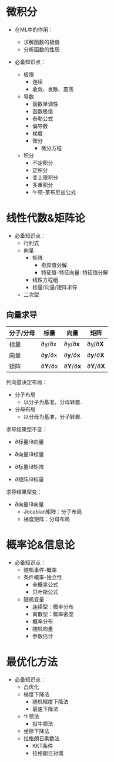 # 微积分
- 在ML中的作用：
    - 求解函数的极值
    - 分析函数的性质

- 必备知识点：
    - 极限
        - 连续
        - 收敛、发散、震荡
    - 导数
        - 函数单调性
        - 函数极值
        - 泰勒公式
        - 偏导数
        - 梯度
        - 微分
            - 微分方程
    - 积分
        - 不定积分
        - 定积分
        - 变上限积分
        - 多重积分
        - 牛顿-莱布尼兹公式

# 线性代数&矩阵论
- 必备知识点：
    - 行列式
    - 向量
        - 矩阵
            - 奇异值分解
            - 特征值-特征向量: 特征值分解
        - 线性方程组
        - 标量/向量/矩阵求导
    - 二次型

## 向量求导
| 分子/分母 | 标量      | 向量          | 矩阵          |
| --------- | --------- | ------------- | ------------- |
| 标量      | ∂y/∂x     | ∂y/∂**x**     | ∂y/∂**X**     |
| 向量      | ∂**y**/∂x | ∂**y**/∂**x** | ∂**y**/∂**X** |
| 矩阵      | ∂**Y**/∂x | ∂**Y**/∂**x** | ∂**Y**/∂**X** |

列向量决定布局：

- 分子布局
  - 以分子为基准，分母转置.
- 分母布局
  - 以分母为基准，分子转置.

求导结果型不变：

- ∂标量/∂向量
- ∂向量/∂标量
- ∂标量/∂矩阵

- ∂矩阵/∂标量

求导结果型变：

- ∂向量/∂向量
  - Jocabian矩阵：分子布局
  - 梯度矩阵：分母布局

# 概率论&信息论
- 必备知识点：
    - 随机事件-概率
    - 条件概率-独立性
        - 全概率公式
        - 贝叶斯公式
    - 随机变量：
        - 连续型：概率分布
        - 离散型：概率密度
        - 概率分布
        - 随机向量
        - 参数估计

# 最优化方法
- 必备知识点：
    - 凸优化
    - 梯度下降法
        - 随机梯度下降法
        - 最速下降法
    - 牛顿法
        - 拟牛顿法
    - 坐标下降法
    - 拉格朗日乘数法
        - KKT条件
        - 拉格朗日对偶
        